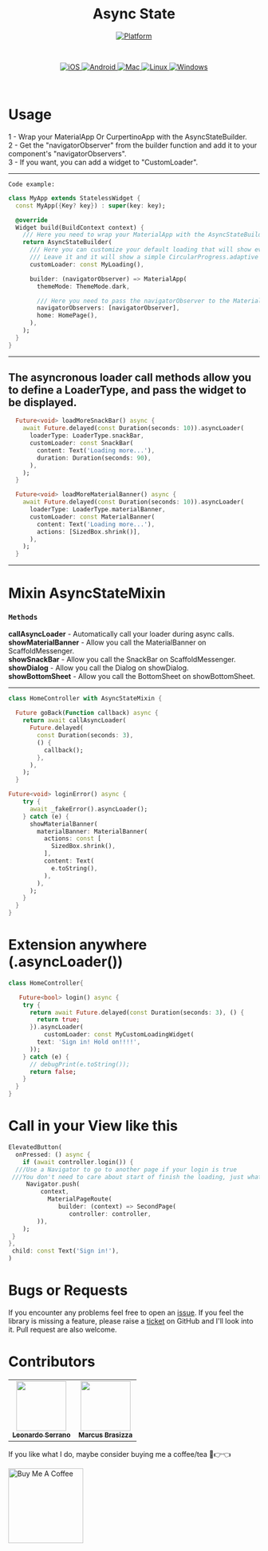 <h1 align="center">Async State</h1>

<p align="center">
  <a href="https://flutter.dev">
    <img src="https://img.shields.io/badge/Platform-Flutter-02569B?logo=flutter"
      alt="Platform" />
  </a>
</p><br>
<p align="center">
  <a href="">
    <img src="https://img.shields.io/badge/Platform-Flutter-02569B?logo=iOS"
      alt="iOS" />
  </a>
  <a href="">
    <img src="https://img.shields.io/badge/Platform-Flutter-02569B?logo=Android"
      alt="Android" />
  </a>
  <a href="">
    <img src="https://img.shields.io/badge/Platform-Flutter-02569B?logo=macOS"
      alt="Mac" />
  </a><a href="">
    <img src="https://img.shields.io/badge/Platform-Flutter-02569B?logo=Linux"
      alt="Linux" />
  </a>
   </a><a href="">
    <img src="https://img.shields.io/badge/Platform-Flutter-02569B?logo=Windows"
      alt="Windows" />
  </a>
</p><br>

<!-- # Where this package works!
 [x] **Android** <br>
 [x] **IOS**<br>
 [x] **Web**<br>
 [x] **Macos**<br>
 [-] **Linux** (not tested yet)<br> 
 [-] **Windows** (not tested yet)<br>-->

# Usage 
 <body>
  1 - Wrap your MaterialApp Or CurpertinoApp with the AsyncStateBuilder.<br />
  2 - Get the "navigatorObserver" from the builder function and add it to your component's "navigatorObservers".<br />
  3 - If you want, you can add a widget to "CustomLoader".<br />
 </body>

--------------
`Code example:`
```dart
class MyApp extends StatelessWidget {
  const MyApp({Key? key}) : super(key: key);

  @override
  Widget build(BuildContext context) {
    /// Here you need to wrap your MaterialApp with the AsyncStateBuilder
    return AsyncStateBuilder(
      /// Here you can customize your default loading that will show every transaction
      /// Leave it and it will show a simple CircularProgress.adaptive indicator
      customLoader: const MyLoading(),

      builder: (navigatorObserver) => MaterialApp(
        themeMode: ThemeMode.dark,

        /// Here you need to pass the navigatorObserver to the MaterialApp
        navigatorObservers: [navigatorObserver],
        home: HomePage(),
      ),
    );
  }
}   
```

-------------------------------------------------------------------------------------

## The asyncronous loader call methods allow you to define a LoaderType, and pass the widget to be displayed.
```dart
  Future<void> loadMoreSnackBar() async {
    await Future.delayed(const Duration(seconds: 10)).asyncLoader(
      loaderType: LoaderType.snackBar,
      customLoader: const SnackBar(
        content: Text('Loading more...'),
        duration: Duration(seconds: 90),
      ),
    );
  }

  Future<void> loadMoreMaterialBanner() async {
    await Future.delayed(const Duration(seconds: 10)).asyncLoader(
      loaderType: LoaderType.materialBanner,
      customLoader: const MaterialBanner(
        content: Text('Loading more...'),
        actions: [SizedBox.shrink()],
      ),
    );
  }
```

-------------------------------------------------------------------------------------

# Mixin AsyncStateMixin

### `Methods`

<body>
  <b>callAsyncLoader</b> - Automatically call your loader during async calls.<br />
  <b>showMaterialBanner</b> - Allow you call the MaterialBanner on ScaffoldMessenger.<br />
  <b>showSnackBar</b> - Allow you call the SnackBar on ScaffoldMessenger.<br />
  <b>showDialog</b> - Allow you call the Dialog on showDialog.<br />
  <b>showBottomSheet</b> - Allow you call the BottomSheet on showBottomSheet.<br />
 </body>

------------------

```dart
class HomeController with AsyncStateMixin {
  
  Future goBack(Function callback) async {
    return await callAsyncLoader(
      Future.delayed(
        const Duration(seconds: 3),
        () {
          callback();
        },
      ),
    );
  }

Future<void> loginError() async {
    try {
      await _fakeError().asyncLoader();
    } catch (e) {
      showMaterialBanner(
        materialBanner: MaterialBanner(
          actions: const [
            SizedBox.shrink(),
          ],
          content: Text(
            e.toString(),
          ),
        ),
      );
    }
  }
}
```

# Extension anywhere (.asyncLoader())
```dart
class HomeController{

   Future<bool> login() async {
    try {
      return await Future.delayed(const Duration(seconds: 3), () {
        return true;
      }).asyncLoader(
          customLoader: const MyCustomLoadingWidget(
        text: 'Sign in! Hold on!!!!',
      ));
    } catch (e) {
      // debugPrint(e.toString());
      return false;
    }
  }
}
```

  # Call in your View like this
  ```dart
  ElevatedButton(
    onPressed: () async {
      if (await controller.login()) {
    ///Use a Navigator to go to another page if your login is true
   ///You don't need to care about start of finish the loading, just what to do after or before!
       Navigator.push(
           context,
             MaterialPageRoute(
                builder: (context) => SecondPage(
                   controller: controller,
          )),
      );
   }
},
   child: const Text('Sign in!'),
)
  ```



# Bugs or Requests

If you encounter any problems feel free to open an [issue](https://github.com/DevLSerrano/asyncstate/issues). If you feel the library is missing a feature, please raise a [ticket](https://github.com/DevLSerrano/asyncstate/pulls) on GitHub and I'll look into it. Pull request are also welcome.

# Contributors

<!-- ALL-CONTRIBUTORS-LIST:START - Do not remove or modify this section -->
<!-- prettier-ignore-start -->
<!-- markdownlint-disable -->
<table>
  <tr>
    <td align="center"><a href="https://github.com/DevLSerrano"><img src="https://avatars.githubusercontent.com/u/62712813?v=4" width="100px;" alt=""/><br /><sub><b>Leonardo Serrano</b></sub></a><br /><a href="" title="Dev"></a></td>
    <td align="center"><a href="https://github.com/brasizza"><img src="https://avatars.githubusercontent.com/u/26041910?v=4" width="100px;" alt=""/><br /><sub><b>Marcus Brasizza</b></sub></a><br /><a href="" title="Dev"></a></td>
  </tr>
</table>

If you like what I do, maybe consider buying me a coffee/tea 🥺👉👈

<a href="https://www.buymeacoffee.com/leonardoserrano" target="_blank"><img src="https://cdn.buymeacoffee.com/buttons/v2/default-red.png" alt="Buy Me A Coffee" width="150" ></a>

<!-- markdownlint-restore -->
<!-- prettier-ignore-end -->

<!-- ALL-CONTRIBUTORS-LIST:END -->
 
